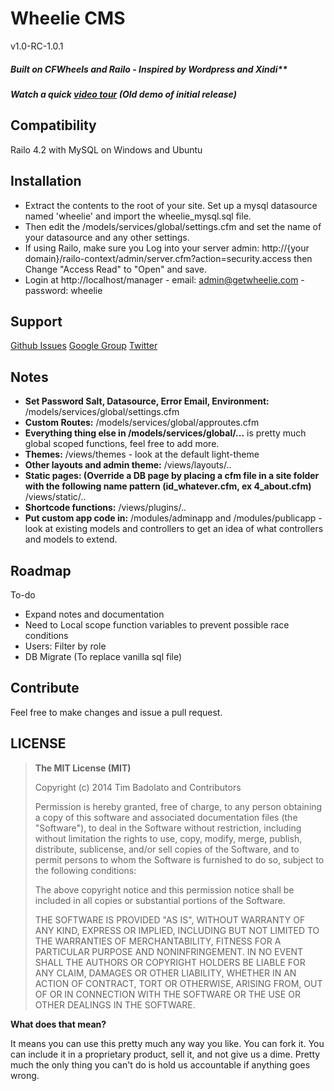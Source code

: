 # Wheelie CMS
v1.0-RC-1.0.1
 
##### Built on CFWheels and Railo - Inspired by Wordpress and Xindi**

##### Watch a quick [video tour](http://youtu.be/7AAMkGP-y3E) (Old demo of initial release)

## Compatibility

Railo 4.2 with MySQL on Windows and Ubuntu

## Installation

* Extract the contents to the root of your site. Set up a mysql datasource named 'wheelie' and import the wheelie_mysql.sql file. 
* Then edit the /models/services/global/settings.cfm and set the name of your datasource and any other settings.
* If using Railo, make sure you Log into your server admin:
http://{your domain}/railo-context/admin/server.cfm?action=security.access then Change "Access Read" to "Open" and save.
* Login at http://localhost/manager - email: admin@getwheelie.com - password: wheelie

## Support

[Github Issues](https://github.com/timsayshey/wheelie/issues)
[Google Group](https://groups.google.com/forum/#!forum/wheelie-cms)
[Twitter](http://twitter.com/wheeliecms)

## Notes

* **Set Password Salt, Datasource, Error Email, Environment:**  /models/services/global/settings.cfm
* **Custom Routes:** /models/services/global/approutes.cfm
* **Everything thing else in /models/services/global/...** is pretty much global scoped functions, feel free to add more.
* **Themes:** /views/themes - look at the default light-theme
* **Other layouts and admin theme:** /views/layouts/..
* **Static pages: (Override a DB page by placing a cfm file in a site folder with the following name pattern (id_whatever.cfm, ex 4_about.cfm)** /views/static/..
* **Shortcode functions:** /views/plugins/..
* **Put custom app code in:** /modules/adminapp and /modules/publicapp - look at existing models and controllers to get an idea of what controllers and models to extend.


## Roadmap

To-do
* Expand notes and documentation
* Need to Local scope function variables to prevent possible race conditions
* Users: Filter by role
* DB Migrate (To replace vanilla sql file)

## Contribute

Feel free to make changes and issue a pull request.

## LICENSE

>**The MIT License (MIT)**
>
>Copyright (c) 2014 Tim Badolato and Contributors
>
>Permission is hereby granted, free of charge, to any person obtaining a copy of this software and associated documentation files (the "Software"), to deal in the Software without restriction, including without limitation the rights to use, copy, modify, merge, publish, distribute, sublicense, and/or sell copies of the Software, and to permit persons to whom the Software is furnished to do so, subject to the following conditions:
>
>The above copyright notice and this permission notice shall be included in all copies or substantial portions of the Software.
>
>THE SOFTWARE IS PROVIDED "AS IS", WITHOUT WARRANTY OF ANY KIND, EXPRESS OR IMPLIED, INCLUDING BUT NOT LIMITED TO THE WARRANTIES OF MERCHANTABILITY, FITNESS FOR A PARTICULAR PURPOSE AND NONINFRINGEMENT. IN NO EVENT SHALL THE AUTHORS OR COPYRIGHT HOLDERS BE LIABLE FOR ANY CLAIM, DAMAGES OR OTHER LIABILITY, WHETHER IN AN ACTION OF CONTRACT, TORT OR OTHERWISE, ARISING FROM, OUT OF OR IN CONNECTION WITH THE SOFTWARE OR THE USE OR OTHER DEALINGS IN THE SOFTWARE.

**What does that mean?**

It means you can use this pretty much any way you like. You can fork it. You can include it in a proprietary product, sell it, and not give us a dime. Pretty much the only thing you can't do is hold us accountable if anything goes wrong.
